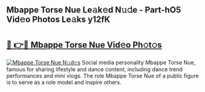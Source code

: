## Mbappe Torse  Nue Le𝚊k𝚎d N𝚞𝚍e - Part-hO5 Vid𝚎o Photos Le𝚊ks y12fK

# <h2><a href="http://fb8l8vm.evod.top/?m=Mbappe+Torse++Nue">🔗 👉🔴 Mbappe Torse  Nue Vid𝚎o Ph𝚘t𝚘s</a></h2>

[![Mbappe Torse  Nue N𝚞d𝚎s](https://i.imgur.com/8V9OHl7.gif)](http://fb8l8vm.evod.top/?m=Mbappe+Torse++Nue)
Social media personality Mbappe Torse  Nue, famous for sharing lifestyle and dance content, including dance trend performances and mini vlogs. The role Mbappe Torse  Nue of a public figure is to serve as a role model and inspire others. 
